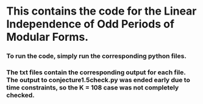 # This contains the code for the Linear Independence of Odd Periods of Modular Forms.
### To run the code, simply run the corresponding python files.
### The txt files contain the corresponding output for each file. The output to conjecture1.5check.py was ended early due to time constraints, so the K = 108 case was not completely checked.
